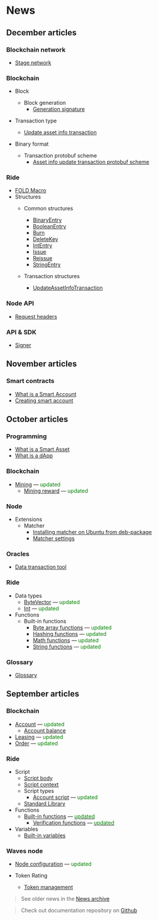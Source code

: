 # News

## December articles

### Blockchain network

* [Stage network](blockchain/blockchain-network/stage-network)

### Blockchain

* Block
  * Block generation
    * [Generation signature](blockchain/block/block-generation/generation-signature)

* Transaction type
  * [Update asset info transaction](blockchain/transaction-type/update-asset-info-transaction)

* Binary format
  * Transaction protobuf scheme
    * [Asset info update transaction protobuf scheme](blockchain/binary-format/transaction-protobuf-scheme/update-asset-info-transaction-protobuf-scheme)

### Ride

* [FOLD<N> Macro](ride/fold-macro)
* Structures
  * Common structures
    * [BinaryEntry](ride/structures/common-structures/binary-entry)
    * [BooleanEntry](ride/structures/common-structures/boolean-entry)
    * [Burn](ride/structures/common-structures/burn)
    * [DeleteKey](ride/structures/common-structures/delete-key)
    * [IntEntry](ride/structures/common-structures/int-entry)
    * [Issue](ride/structures/common-structures/issue)
    * [Reissue](ride/structures/common-structures/reissue)
    * [StringEntry](ride/structures/common-structures/string-entry)

  * Transaction structures
    * [UpdateAssetInfoTransaction](ride/structures/transaction-structures/update-asset-info-transaction)

### Node API

* [Request headers](waves-node/node-api/headers)

### API & SDK

* [Signer](/en/building-apps/waves-api-and-sdk/client-libraries/signer)

## November articles

### Smart contracts

* [What is a Smart Account](smart-contracts/what-is-smart-account)
* [Creating smart account](smart-contracts/how-to-create-smart-account)

## October articles

### Programming

* [What is a Smart Asset](smart-contracts/what-is-smart-asset)
* [What is a dApp](smart-contracts/what-is-a-dapp)

### Blockchain

* [Mining](blockchain/mining) — <span style="color:green">updated</span>
  * [Mining reward](blockchain/mining/mining-reward) — <span style="color:green">updated</span>

### Node

* Extensions
  * Matcher
    * [Installing matcher on Ubuntu from deb-package](/en/waves-node/extensions/matcher/matcher-install-ubuntu-deb)
    * [Matcher settings](/en/waves-node/extensions/matcher/matcher-settings)

### Oracles

* [Data transaction tool](waves-oracles/data-transaction-tool)

### Ride

* Data types
  * [ByteVector](ride/data-types/byte-vector) — <span style="color:green">updated</span>
  * [Int](ride/data-types/int) — <span style="color:green">updated</span>
* Functions
  * Built-in functions
    * [Byte array functions](ride/functions/built-in-functions/byte-array-functions) — <span style="color:green">updated</span>
    * [Hashing functions](ride/functions/built-in-functions/hashing-functions) — <span style="color:green">updated</span>
    * [Math functions](ride/functions/built-in-functions/math-functions) — <span style="color:green">updated</span>
    * [String functions](ride/functions/built-in-functions/string-functions) — <span style="color:green">updated</span>

### Glossary

* [Glossary](glossary/glossary)

## September articles

### Blockchain

* [Account](blockchain/account) — <span style="color:green">updated</span>
  * [Account balance](blockchain/account/account-balance)
* [Leasing](blockchain/leasing) — <span style="color:green">updated</span>
* [Order](blockchain/order) — <span style="color:green">updated</span>

### Ride

* Script
  * [Script body](ride/script/script-body)
  * [Script context](ride/script/script-context)
  * Script types
    * [Account script](ride/script/script-types/account-script) — <span style="color:green">updated</span>
  * [Standard Library](ride/script/standard-library)
* Functions
  * [Built-in functions](ride/functions/built-in-functions) — [<span style="color:green">updated</span>](https://github.com/wavesplatform/waves-documentation/commit/b9c34cc7a7c0f540a2e41be8592233e1903da0d2#diff-b3344cfde38b2228710ac8c6a652a56d)
    * [Verification functions](ride/functions/built-in-functions/verification-functions) — [<span style="color:green">updated</span>](https://github.com/wavesplatform/waves-documentation/commit/de148968d16389068ce77865bcc3a482eb3fb9b5?diff=unified#diff-7d8db406e747ac90ad2ed0ae321fc5fe)
* Variables
  * [Built-in variables](ride/variables/built-in-variables)

### Waves node

* [Node configuration](waves-node/node-configuration) — <span style="color:green">updated</span>

* Token Rating
  * [Token management](waves-token-rating/token-management)

> See older news in the [News archive](miscellaneous/news-archive)

> Check out documentation repository on [Github](https://github.com/wavesplatform/waves-documentation)
